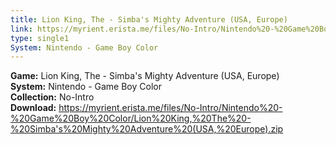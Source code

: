 ```yaml
---
title: Lion King, The - Simba's Mighty Adventure (USA, Europe)
link: https://myrient.erista.me/files/No-Intro/Nintendo%20-%20Game%20Boy%20Color/Lion%20King,%20The%20-%20Simba's%20Mighty%20Adventure%20(USA,%20Europe).zip
type: single1
System: Nintendo - Game Boy Color
---
```

<b>Game:</b> Lion King, The - Simba's Mighty Adventure (USA, Europe)<br>
<b>System:</b> Nintendo - Game Boy Color<br>
<b>Collection:</b> No-Intro<br>
<b>Download:</b> https://myrient.erista.me/files/No-Intro/Nintendo%20-%20Game%20Boy%20Color/Lion%20King,%20The%20-%20Simba's%20Mighty%20Adventure%20(USA,%20Europe).zip